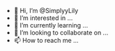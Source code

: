 - 👋 Hi, I’m @SimplyyLily
- 👀 I’m interested in ...
- 🌱 I’m currently learning ...
- 💞️ I’m looking to collaborate on ...
- 📫 How to reach me ...

<!---
SimplyyLily/SimplyyLily is a ✨ special ✨ repository because its `README.md` (this file) appears on your GitHub profile.
You can click the Preview link to take a look at your changes.
--->
